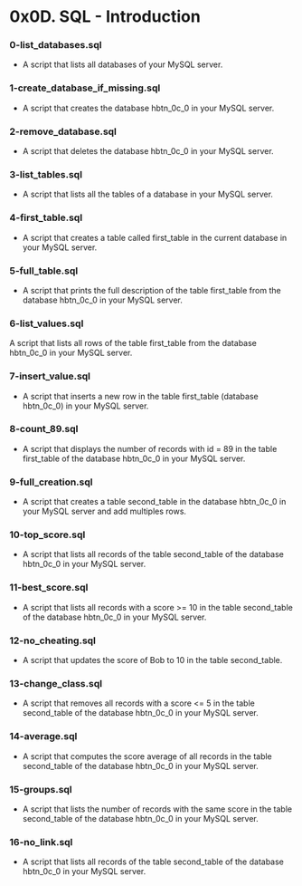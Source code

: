 # 0x0D. SQL - Introduction
### 0-list_databases.sql
 - A script that lists all databases of your MySQL server.

### 1-create_database_if_missing.sql
- A script that creates the database hbtn_0c_0 in your MySQL server.

### 2-remove_database.sql
- A script that deletes the database hbtn_0c_0 in your MySQL server.

### 3-list_tables.sql
- A script that lists all the tables of a database in your MySQL server.

### 4-first_table.sql
- A script that creates a table called first_table in the current database in your MySQL server.

### 5-full_table.sql
- A script that prints the full description of the table first_table from the database hbtn_0c_0 in your MySQL server.

### 6-list_values.sql
A script that lists all rows of the table first_table from the database hbtn_0c_0 in your MySQL server.

### 7-insert_value.sql
- A script that inserts a new row in the table first_table (database hbtn_0c_0) in your MySQL server.

### 8-count_89.sql
- A script that displays the number of records with id = 89 in the table first_table of the database hbtn_0c_0 in your MySQL server.

### 9-full_creation.sql
- A script that creates a table second_table in the database hbtn_0c_0 in your MySQL server and add multiples rows.

### 10-top_score.sql
- A script that lists all records of the table second_table of the database hbtn_0c_0 in your MySQL server.

### 11-best_score.sql
- A script that lists all records with a score >= 10 in the table second_table of the database hbtn_0c_0 in your MySQL server.

### 12-no_cheating.sql
- A script that updates the score of Bob to 10 in the table second_table.

### 13-change_class.sql
- A script that removes all records with a score <= 5 in the table second_table of the database hbtn_0c_0 in your MySQL server.

### 14-average.sql
- A script that computes the score average of all records in the table second_table of the database hbtn_0c_0 in your MySQL server.

### 15-groups.sql
- A script that lists the number of records with the same score in the table second_table of the database hbtn_0c_0 in your MySQL server.

### 16-no_link.sql
- A script that lists all records of the table second_table of the database hbtn_0c_0 in your MySQL server.

